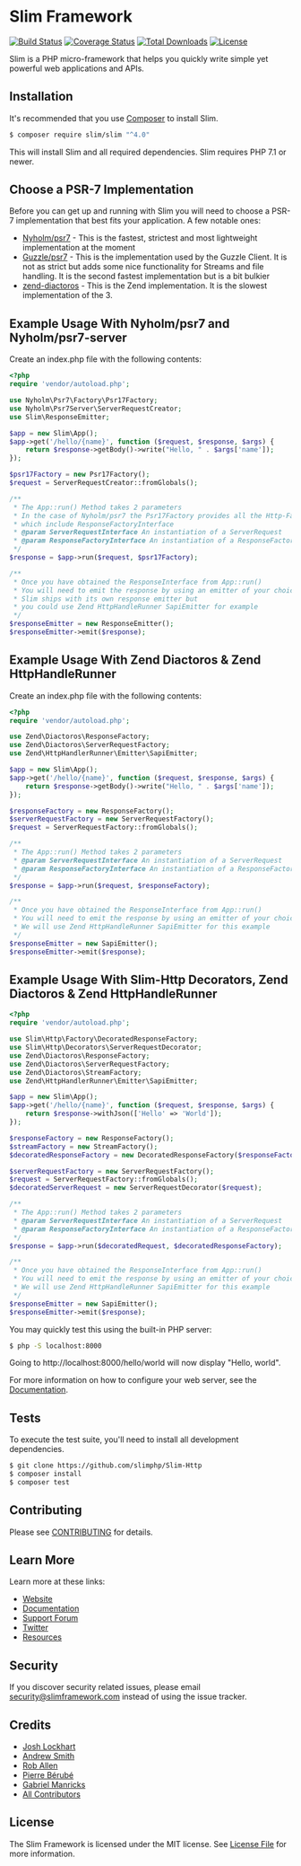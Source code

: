 # Slim Framework

[![Build Status](https://travis-ci.org/slimphp/Slim.svg?branch=4.x)](https://travis-ci.org/slimphp/Slim)
[![Coverage Status](https://coveralls.io/repos/github/slimphp/Slim/badge.svg?branch=4.x)](https://coveralls.io/github/slimphp/Slim?branch=4.x)
[![Total Downloads](https://poser.pugx.org/slim/slim/downloads)](https://packagist.org/packages/slim/slim)
[![License](https://poser.pugx.org/slim/slim/license)](https://packagist.org/packages/slim/slim)

Slim is a PHP micro-framework that helps you quickly write simple yet powerful web applications and APIs.

## Installation

It's recommended that you use [Composer](https://getcomposer.org/) to install Slim.

```bash
$ composer require slim/slim "^4.0"
```

This will install Slim and all required dependencies. Slim requires PHP 7.1 or newer.

## Choose a PSR-7 Implementation

Before you can get up and running with Slim you will need to choose a PSR-7 implementation that best fits your application. A few notable ones:
- [Nyholm/psr7](https://github.com/Nyholm/psr7) - This is the fastest, strictest and most lightweight implementation at the moment
- [Guzzle/psr7](https://github.com/guzzle/psr7) - This is the implementation used by the Guzzle Client. It is not as strict but adds some nice functionality for Streams and file handling. It is the second fastest implementation but is a bit bulkier
- [zend-diactoros](https://github.com/zendframework/zend-diactoros) - This is the Zend implementation. It is the slowest implementation of the 3. 

## Example Usage With Nyholm/psr7 and Nyholm/psr7-server

Create an index.php file with the following contents:

```php
<?php
require 'vendor/autoload.php';

use Nyholm\Psr7\Factory\Psr17Factory;
use Nyholm\Psr7Server\ServerRequestCreator;
use Slim\ResponseEmitter;

$app = new Slim\App();
$app->get('/hello/{name}', function ($request, $response, $args) {
    return $response->getBody()->write("Hello, " . $args['name']);
});

$psr17Factory = new Psr17Factory();
$request = ServerRequestCreator::fromGlobals();

/**
 * The App::run() Method takes 2 parameters
 * In the case of Nyholm/psr7 the Psr17Factory provides all the Http-Factories in one class
 * which include ResponseFactoryInterface
 * @param ServerRequestInterface An instantiation of a ServerRequest
 * @param ResponseFactoryInterface An instantiation of a ResponseFactory
 */
$response = $app->run($request, $psr17Factory);

/**
 * Once you have obtained the ResponseInterface from App::run()
 * You will need to emit the response by using an emitter of your choice
 * Slim ships with its own response emitter but 
 * you could use Zend HttpHandleRunner SapiEmitter for example
 */
$responseEmitter = new ResponseEmitter();
$responseEmitter->emit($response);
```

## Example Usage With Zend Diactoros & Zend HttpHandleRunner

Create an index.php file with the following contents:

```php
<?php
require 'vendor/autoload.php';

use Zend\Diactoros\ResponseFactory;
use Zend\Diactoros\ServerRequestFactory;
use Zend\HttpHandlerRunner\Emitter\SapiEmitter;

$app = new Slim\App();
$app->get('/hello/{name}', function ($request, $response, $args) {
    return $response->getBody()->write("Hello, " . $args['name']);
});

$responseFactory = new ResponseFactory();
$serverRequestFactory = new ServerRequestFactory();
$request = ServerRequestFactory::fromGlobals();

/**
 * The App::run() Method takes 2 parameters
 * @param ServerRequestInterface An instantiation of a ServerRequest
 * @param ResponseFactoryInterface An instantiation of a ResponseFactory
 */
$response = $app->run($request, $responseFactory);

/**
 * Once you have obtained the ResponseInterface from App::run()
 * You will need to emit the response by using an emitter of your choice
 * We will use Zend HttpHandleRunner SapiEmitter for this example
 */
$responseEmitter = new SapiEmitter();
$responseEmitter->emit($response);
```

## Example Usage With Slim-Http Decorators, Zend Diactoros & Zend HttpHandleRunner
```php
<?php
require 'vendor/autoload.php';

use Slim\Http\Factory\DecoratedResponseFactory;
use Slim\Http\Decorators\ServerRequestDecorator;
use Zend\Diactoros\ResponseFactory;
use Zend\Diactoros\ServerRequestFactory;
use Zend\Diactoros\StreamFactory;
use Zend\HttpHandlerRunner\Emitter\SapiEmitter;

$app = new Slim\App();
$app->get('/hello/{name}', function ($request, $response, $args) {
    return $response->withJson(['Hello' => 'World']);
});

$responseFactory = new ResponseFactory();
$streamFactory = new StreamFactory();
$decoratedResponseFactory = new DecoratedResponseFactory($responseFactory, $streamFactory);

$serverRequestFactory = new ServerRequestFactory();
$request = ServerRequestFactory::fromGlobals();
$decoratedServerRequest = new ServerRequestDecorator($request);

/**
 * The App::run() Method takes 2 parameters
 * @param ServerRequestInterface An instantiation of a ServerRequest
 * @param ResponseFactoryInterface An instantiation of a ResponseFactory
 */
$response = $app->run($decoratedRequest, $decoratedResponseFactory);

/**
 * Once you have obtained the ResponseInterface from App::run()
 * You will need to emit the response by using an emitter of your choice
 * We will use Zend HttpHandleRunner SapiEmitter for this example
 */
$responseEmitter = new SapiEmitter();
$responseEmitter->emit($response);
```

You may quickly test this using the built-in PHP server:
```bash
$ php -S localhost:8000
```

Going to http://localhost:8000/hello/world will now display "Hello, world".

For more information on how to configure your web server, see the [Documentation](https://www.slimframework.com/docs/start/web-servers.html).

## Tests
To execute the test suite, you'll need to install all development dependencies.

```bash
$ git clone https://github.com/slimphp/Slim-Http
$ composer install
$ composer test
```

## Contributing

Please see [CONTRIBUTING](CONTRIBUTING.md) for details.

## Learn More

Learn more at these links:

- [Website](https://www.slimframework.com)
- [Documentation](https://www.slimframework.com/docs/start/installation.html)
- [Support Forum](http://discourse.slimframework.com)
- [Twitter](https://twitter.com/slimphp)
- [Resources](https://github.com/xssc/awesome-slim)

## Security

If you discover security related issues, please email security@slimframework.com instead of using the issue tracker.

## Credits

- [Josh Lockhart](https://github.com/codeguy)
- [Andrew Smith](https://github.com/silentworks)
- [Rob Allen](https://github.com/akrabat)
- [Pierre Bérubé](https://github.com/l0gicgate)
- [Gabriel Manricks](https://github.com/gmanricks)
- [All Contributors](../../contributors)

## License

The Slim Framework is licensed under the MIT license. See [License File](LICENSE.md) for more information.
